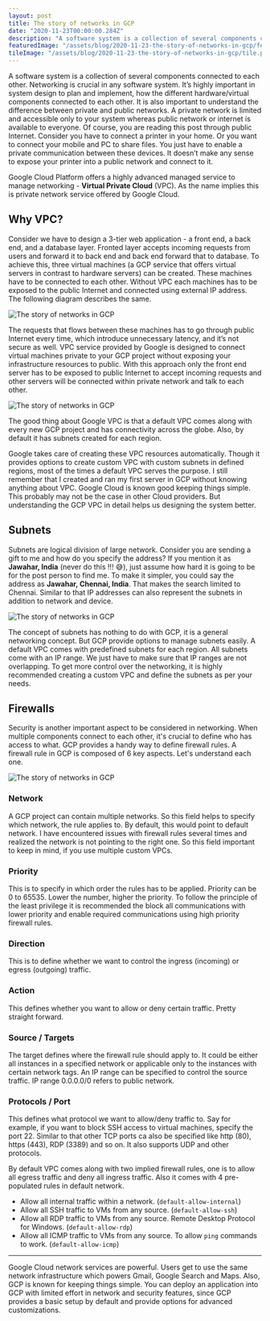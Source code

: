 ```yaml
---
layout: post
title: The story of networks in GCP
date: "2020-11-23T00:00:00.284Z"
description: "A software system is a collection of several components connected to each other. Networking is crucial in any software system. It’s highly important in system design to plan and implement, how the different hardware/virtual components connected to each other."
featuredImage: "/assets/blog/2020-11-23-the-story-of-networks-in-gcp/featured.jpg"
tileImage: "/assets/blog/2020-11-23-the-story-of-networks-in-gcp/tile.png"
---
```



A software system is a collection of several components connected to each other. Networking is crucial in any software system. It’s highly important in system design to plan and implement, how the different hardware/virtual components connected to each other. It is also important to understand the difference between private and public networks. A private network is limited and accessible only to your system whereas public network or internet is available to everyone. Of course, you are reading this post through public Internet. Consider you have to connect a printer in your home. Or you want to connect your mobile and PC to share files. You just have to enable a private communication between these devices. It doesn’t make any sense to expose your printer into a public network and connect to it.

Google Cloud Platform offers a highly advanced managed service to manage networking - **Virtual Private Cloud** (VPC). As the name implies this is private network service offered by Google Cloud.

## Why VPC?
Consider we have to design a 3-tier web application - a front end, a back end, and a database layer. Fronted layer accepts incoming requests from users and forward it to back end and back end forward that to database. To achieve this, three virtual machines (a GCP service that offers virtual servers in contrast to hardware servers) can be created. These machines have to be connected to each other. Without VPC each machines has to be exposed to the public Internet and connected using external IP address. The following diagram describes the same.

![The story of networks in GCP](/assets/blog/2020-11-23-the-story-of-networks-in-gcp/without-vpc.jpg "The story of networks in GCP")  

The requests that flows between these machines has to go through public Internet every time, which introduce unnecessary latency, and it’s not secure as well. VPC service provided by Google is designed to connect virtual machines private to your GCP project without exposing your infrastructure resources to public. With this approach only the front end server has to be exposed to public Internet to accept incoming requests and other servers will be connected within private network and talk to each other.

![The story of networks in GCP](/assets/blog/2020-11-23-the-story-of-networks-in-gcp/with-vpc.JPG "The story of networks in GCP")  

The good thing about Google VPC is that a default VPC comes along with every new GCP project and has connectivity across the globe. Also, by default it has subnets created for each region.

Google takes care of creating these VPC resources automatically. Though it provides options to create custom VPC with custom subnets in defined regions, most of the times a default VPC serves the purpose. I still remember that I created and ran my first server in GCP without knowing anything about VPC. Google Cloud is known good keeping things simple.  This probably may not be the case in other Cloud providers. But understanding the GCP VPC in detail helps us designing the system better.

## Subnets

Subnets are logical division of large network. Consider you are sending a gift to me and how do you specify the address? If you mention it as **Jawahar, India** (never do this !!! 😅), just assume how hard it is going to be for the post person to find me. To make it simpler, you could say the address as **Jawahar, Chennai, India**. That makes the search limited to Chennai.  Similar to that IP addresses can also represent the subnets in addition to network and device.

![The story of networks in GCP](./subnets.svg "The story of networks in GCP")  

The concept of subnets has nothing to do with GCP, it is a general networking concept. But GCP provide options to manage subnets easily. A default VPC comes with predefined subnets for each region. All subnets come with an IP range. We just have to make sure that IP ranges are not overlapping. To get more control over the networking, it is highly recommended creating a custom VPC and define the subnets as per your needs.

## Firewalls

Security is another important aspect to be considered in networking. When multiple components connect to each other, it's crucial to define who has access to what. GCP provides a handy way to define firewall rules. A firewall rule in GCP is composed of 6 key aspects. Let's understand each one.

![The story of networks in GCP](/assets/blog/2020-11-23-the-story-of-networks-in-gcp/firewalls.png "The story of networks in GCP")  

### Network

A GCP project can contain multiple networks. So this field helps to specify which network, the rule applies to. By default, this would point to default network. I have encountered issues with firewall rules several times and realized the network is not pointing to the right one. So this field important to keep in mind, if you use multiple custom VPCs.

### Priority

This is to specify in which order the rules has to be applied. Priority can be 0 to 65535. Lower the number, higher the priority. To follow the principle of the least privilege it is recommended the block all communications with lower priority and enable required communications using high priority firewall rules.

### Direction

This is to define whether we want to control the ingress (incoming) or egress (outgoing) traffic. 

### Action

This defines whether you want to allow or deny certain traffic. Pretty straight forward. 

### Source / Targets

The target defines where the firewall rule should apply to. It could be either all instances in a specified network or applicable only to the instances with certain network tags. An IP range can be specified to control the source traffic. IP range 0.0.0.0/0 refers to public network.

### Protocols / Port

This defines what protocol we want to allow/deny traffic to. Say for example, if you want to block SSH access to virtual machines, specify the port 22. Similar to that other TCP ports ca also be specified like http (80), https (443), RDP (3389) and so on. It also supports UDP and other protocols.

By default VPC comes along with two implied firewall rules, one is to allow all egress traffic and deny all ingress traffic. Also it comes with 4 pre-populated rules in default network.

- Allow all internal traffic within a network. (`default-allow-internal`)
- Allow all SSH traffic to VMs from any source. (`default-allow-ssh`) 
- Allow all RDP traffic to VMs from any source. Remote Desktop Protocol for Windows. (`default-allow-rdp`)
- Allow all ICMP traffic to VMs from any source. To allow `ping` commands to work. (`default-allow-icmp`)

---

Google Cloud network services are powerful. Users get to use the same network infrastructure which powers Gmail, Google Search and Maps. Also, GCP is known for keeping things simple. You can deploy an application into GCP with limited effort in network and security features, since GCP provides a basic setup by default and provide options for advanced customizations.
